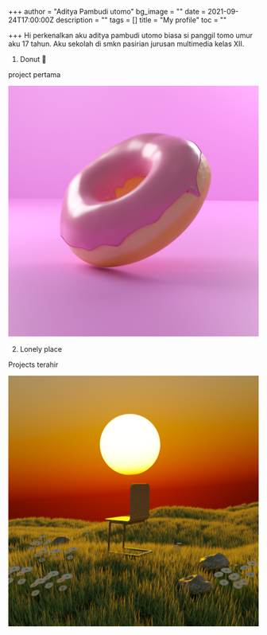+++
author = "Aditya Pambudi utomo"
bg_image = ""
date = 2021-09-24T17:00:00Z
description = ""
tags = []
title = "My profile"
toc = ""

+++
Hi perkenalkan aku aditya pambudi utomo biasa si panggil tomo umur aku 17 tahun. Aku sekolah di smkn pasirian jurusan multimedia kelas XII. 

1. Donut 🍩

project pertama

![project pertama](/uploads/new-project-224-933e035.png "Donut 🍩")

2. Lonely place

Projects terahir

![Projects terakhir](/uploads/lonely.png "Lonely place")